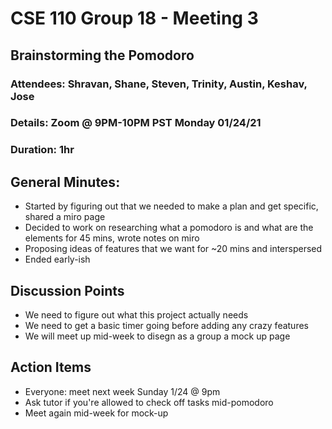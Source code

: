 # CSE 110 Group 18 - Meeting 3

## Brainstorming the Pomodoro
### Attendees: Shravan, Shane, Steven, Trinity, Austin, Keshav, Jose
### Details: Zoom @ 9PM-10PM PST Monday 01/24/21
### Duration: 1hr

## General Minutes:
* Started by figuring out that we needed to make a plan and get specific, shared a miro page
* Decided to work on researching what a pomodoro is and what are the elements for 45 mins, wrote notes on miro  
* Proposing ideas of features that we want for ~20 mins and interspersed
* Ended early-ish

## Discussion Points
* We need to figure out what this project actually needs
* We need to get a basic timer going before adding any crazy features
* We will meet up mid-week to disegn as a group a mock up page

## Action Items
* Everyone: meet next week Sunday 1/24 @ 9pm
* Ask tutor if you're allowed to check off tasks mid-pomodoro
* Meet again mid-week for mock-up


